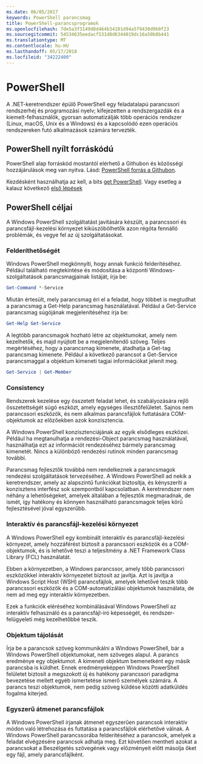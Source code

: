 ```yaml
---
ms.date: 06/05/2017
keywords: PowerShell parancsmag
title: PowerShell-parancsprogramok
ms.openlocfilehash: 7de5a3f3149d8d464b34101d94a5f9430d9b0f23
ms.sourcegitcommit: 54534635eedacf531d8d6344019dc16a50b8b441
ms.translationtype: MT
ms.contentlocale: hu-HU
ms.lasthandoff: 05/17/2018
ms.locfileid: "34222400"
---
```

# <a name="powershell"></a>PowerShell

A .NET-keretrendszer épülő PowerShell egy feladatalapú parancssori rendszerhéj és programozási nyelv; kifejezetten a rendszergazdák és a kiemelt-felhasználók, gyorsan automatizálják több operációs rendszer (Linux, macOS, Unix és a Windows) és a kapcsolódó ezen operációs rendszereken futó alkalmazások számára tervezték.

## <a name="powershell-is-open-source"></a>PowerShell nyílt forráskódú

PowerShell alap forráskód mostantól elérhető a Githubon és közösségi hozzájárulások meg van nyitva. Lásd: [PowerShell forrás a Githubon](https://github.com/powershell/powershell).

Kezdésként használhatja az kell, a bits [get PowerShell](https://github.com/PowerShell/PowerShell#get-powershell).
Vagy esetleg a kalauz következő [első lépések](https://github.com/PowerShell/PowerShell/blob/master/docs/learning-powershell)

## <a name="powershell-design-goals"></a>PowerShell céljai
A Windows PowerShell szolgáltatást javítására készült, a parancssori és parancsfájl-kezelési környezet kiküszöbölhetők azon régóta fennálló problémák, és vegye fel az új szolgáltatásokat.

### <a name="discoverability"></a>Felderíthetőségét
Windows PowerShell megkönnyíti, hogy annak funkció felderítéséhez. Például található megtekintése és módosítása a központi Windows-szolgáltatások parancsmagjainak listáját, írja be:

```powershell
Get-Command *-Service
```

Miután értesült, mely parancsmag éri el a feladat, hogy többet is megtudhat a parancsmag a Get-Help parancsmag használatával. Például a Get-Service parancsmag súgójának megjelenítéséhez írja be:

```powershell
Get-Help Get-Service
```
A legtöbb parancsmagok hozható létre az objektumokat, amely nem kezelhetők, és majd nyújtott be a megjelenítendő szöveg. Teljes megértéséhez, hogy a parancsmag kimenete, átadhatja a Get-tag parancsmag kimenete. Például a következő parancsot a Get-Service parancsmaggal a objektum kimeneti tagjai információkat jelenít meg.

```powershell
Get-Service | Get-Member
```

### <a name="consistency"></a>Consistency
Rendszerek kezelése egy összetett feladat lehet, és szabályozására rejlő összetettségét súgó eszközt, amely egységes illesztőfelületet. Sajnos nem parancssori eszközök, és nem alkalmas parancsfájlok futtatására COM-objektumok az előzőekben azok konzisztencia.

A Windows PowerShell konzisztenciájának az egyik elsődleges eszközei. Például ha megtanulhatja a rendezési-Object parancsmag használatával, használhatja ezt az információt rendezéséhez bármely parancsmag kimenetét. Nincs a különböző rendezési rutinok minden parancsmag további.

Parancsmag fejlesztők továbbá nem rendelkeznek a parancsmagok rendezési szolgáltatások tervezéséhez. A Windows PowerShell ad nekik a keretrendszer, amely az alapszintű funkciókat biztosítja, és kényszeríti a konzisztens interfész sok szempontból kapcsolatban. A keretrendszer nem néhány a lehetőségeket, amelyek általában a fejlesztők megmaradnak, de ismét, így hatékony és könnyen használható parancsmagok teljes körű fejlesztésével jóval egyszerűbb.

### <a name="interactive-and-scripting-environments"></a>Interaktív és parancsfájl-kezelési környezet
A Windows PowerShell egy kombinált interaktív és parancsfájl-kezelési környezet, amely hozzáférést biztosít a parancssori eszközök és a COM-objektumok, és is lehetővé teszi a teljesítmény a .NET Framework Class Library (FCL) használatát.

Ebben a környezetben, a Windows parancssor, amely több parancssori eszközökkel interaktív környezetet biztosít az javítja. Azt is javítja a Windows Script Host (WSH) parancsfájlok, amelyek lehetővé teszik több parancssori eszközök és a COM-automatizálási objektumok használata, de nem ad meg egy interaktív környezetben.

Ezek a funkciók eléréséhez kombinálásával Windows PowerShell az interaktív felhasználó és a parancsfájl-író képességét, és rendszer-felügyeleti még kezelhetőbbé teszik.

### <a name="object-orientation"></a>Objektum tájolását
Írja be a parancsok szöveg kommunikálni a Windows PowerShell, bár a Windows PowerShell objektumokat, nem szöveges alapul. A parancs eredménye egy objektumot. A kimeneti objektum bemenetként egy másik parancsba is küldhet. Ennek eredményeképpen Windows PowerShell felületet biztosít a megszokott új és hatékony parancssori paradigma bevezetése mellett egyéb ismertetése ismerő személyek számára. A parancs teszi objektumok, nem pedig szöveg küldése közötti adatküldés fogalma kiterjed.

### <a name="easy-transition-to-scripting"></a>Egyszerű átmenet parancsfájlok
A Windows PowerShell írjanak átmenet egyszerűen parancsok interaktív módon való létrehozása és futtatása a parancsfájlok elérhetővé válnak. A Windows PowerShell parancssorába felderítéséhez a parancsok, amelyek a feladat elvégzésére parancsok adhatja meg. Ezt követően mentheti azokat a parancsokat a Beszélgetés szövegének vagy előzményeit előtt másolja őket egy fájl, amely parancsfájlként.
